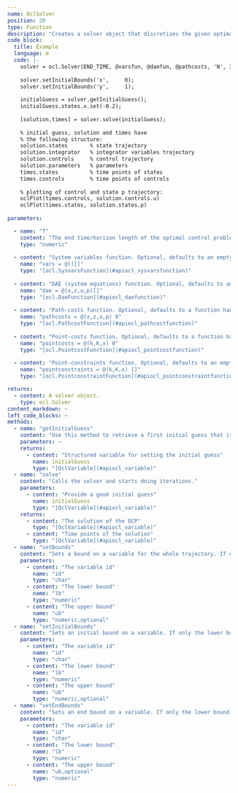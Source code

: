 ```yaml
--- 
name: OclSolver
position: 20
type: Function
description: "Creates a solver object that discretizes the given optimal control problem, and calls the underlying optimizer. "
code_block:
  title: Example
  language: m
  code: |- 
    solver = ocl.Solver(END_TIME, @varsfun, @daefun, @pathcosts, 'N', 30);
    
    solver.setInitialBounds('x',     0);
    solver.setInitialBounds('y',     1);
    
    initialGuess = solver.getInitialGuess();
    initialGuess.states.x.set(-0.2);
    
    [solution,times] = solver.solve(initialGuess);
    
    % initial guess, solution and times have
    % the following structure:
    solution.states       % state trajectory
    solution.integrator   % integrator variables trajectory
    solution.controls     % control trajectory
    solution.parameters   % parameters
    times.states          % time points of states
    times.controls        % time points of controls
    
    % plotting of control and state p trajectory:
    oclPlot(times.controls, solution.controls.u)
    oclPlot(times.states, solution.states.p)
    
parameters: 

  - name: "T"
    content: "The end time/horizon length of the optimal control problem. If your system equatiosn are expressed as function of an independent variable other than time, `T` represents not the end time but the endpoint of the integration over the independent variable."
    type: "numeric"
    
  - content: "System variables function. Optional, defaults to an empty function handle."
    name: "vars = @()[]"
    type: "[ocl.SysvarsFunction](#apiocl_sysvarsfunction)"
    
  - content: "DAE (system equations) function. Optional, defaults to an empty function handle."
    name: "dae = @(x,z,u,p)[]"
    type: "[ocl.DaeFunction](#apiocl_daefunction)"
    
  - content: "Path-costs function. Optional, defaults to a function handle returning 0."
    name: "pathcosts = @(x,z,u,p) 0"
    type: "[ocl.PathcostFunction](#apiocl_pathcostfunction)"
    
  - content: "Point-costs function. Optional, defaults to a function handle returning 0."
    name: "pointcosts = @(k,K,x) 0"
    type: "[ocl.PointcostFunction](#apiocl_pointcostfunction)"
    
  - content: "Point-constraints function. Optional, defaults to an empty function handle."
    name: "pointconstraints = @(k,K,x) []"
    type: "[ocl.PointconstraintFunction](#apiocl_pointconstraintfunction)"

returns: 
  - content: A solver object.
    type: ocl.Solver
content_markdown: ~
left_code_blocks: ~
methods: 
  - name: "getInitialGuess"
    content: "Use this method to retrieve a first initial guess that is generated from the bounds. You can further modify this initial guess to improve the solver performance."
    parameters: ~
    returns: 
      - content: "Structured variable for setting the initial guess"
        name: initialGuess
        type: "[OclVariable](#apiocl_variable)"
  - name: "solve"
    content: "Calls the solver and starts doing iterations."
    parameters: 
      - content: "Provide a good initial guess"
        name: initialGuess
        type: "[OclVariable](#apiocl_variable)"
    returns: 
      - content: "The solution of the OCP"
        type: "[OclVariable](#apiocl_variable)"
      - content: "Time points of the solution"
        type: "[OclVariable](#apiocl_variable)"
  - name: "setBounds"
    content: "Sets a bound on a variable for the whole trajectory. If only the lower bound is given, it will be `lb==ub`. A bound can be either scalar or a vector with `length(lb)==length(ub)==N+1` for states and `length(lb)==length(ub)==N` for control variables."
    parameters:
      - content: "The variable id"
        name: "id"
        type: "char"
      - content: "The lower bound"
        name: "lb"
        type: "numeric"
      - content: "The upper bound"
        name: "ub"
        type: "numeric,optional"
  - name: "setInitialBounds"
    content: "Sets an initial bound on a variable. If only the lower bound is given, it will be `lb==ub`. A bound can be either scalar or a vector with `length(lb)==length(ub)==N+1` for states and `length(lb)==length(ub)==N` for control variables."
    parameters:
      - content: "The variable id"
        name: "id"
        type: "char"
      - content: "The lower bound"
        name: "lb"
        type: "numeric"
      - content: "The upper bound"
        name: "ub"
        type: "numeric,optional"
  - name: "setEndBounds"
    content: "Sets an end bound on a variable. If only the lower bound is given, it will be `lb==ub`. A bound can be either scalar or a vector with `length(lb)==length(ub)==N+1` for states and `length(lb)==length(ub)==N` for control variables."
    parameters:
      - content: "The variable id"
        name: "id"
        type: "char"
      - content: "The lower bound"
        name: "lb"
        type: "numeric"
      - content: "The upper bound"
        name: "ub,optional"
        type: "numeric"
---
```

